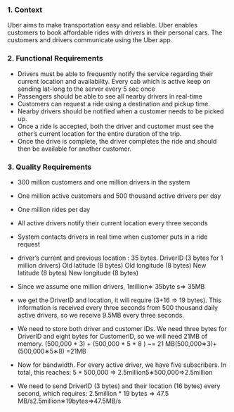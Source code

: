### 1. Context
Uber aims to make transportation easy and reliable.  Uber enables customers to book affordable rides with drivers in their personal cars. The customers and drivers communicate using the Uber app.

### 2. Functional Requirements
- Drivers must be able to frequently notify the service regarding their current location and availability. Every cab which is active keep on sending lat-long to the server every 5 sec once
- Passengers should be able to see all nearby drivers in real-time
- Customers can request a ride using a destination and pickup time.
- Nearby drivers should be notified when a customer needs to be picked up.
- Once a ride is accepted, both the driver and customer must see the other’s current location for the entire duration of the trip.
- Once the drive is complete, the driver completes the ride and should then be available for another customer.

### 3. Quality Requirements
- 300 million customers and one million drivers in the system
- One million active customers and 500 thousand active drivers per day
- One million rides per day
- All active drivers notify their current location every three seconds
- System contacts drivers in real time when customer puts in a ride request
- driver’s current and previous location :  35 bytes.
DriverID (3 bytes for 1 million drivers)
Old latitude (8 bytes)
Old longitude (8 bytes)
New latitude (8 bytes)
New longitude (8 bytes)
- Since we assume one million drivers, 1million∗ 35byte s=> 35MB
- we get the DriverID and location, it will require (3+16 => 19 bytes). This information is received every three seconds from 500 thousand daily active drivers, so we receive 9.5MB every three seconds.
- We need to store both driver and customer IDs. We need three bytes for DriverID and eight bytes for CustomerID, so we will need 21MB of memory.
(500,000 * 3) + (500,000 * 5 * 8 ) ~= 21 MB(500,000∗3)+(500,000∗5∗8) =21MB

- Now for bandwidth. For every active driver, we have five subscribers. In total, this reaches:
5 * 500,000 => 2.5million5∗500,000=>2.5million

- We need to send DriverID (3 bytes) and their location (16 bytes) every second, which requires:
2.5million * 19 bytes => 47.5 MB/s2.5million∗19bytes=>47.5MB/s


